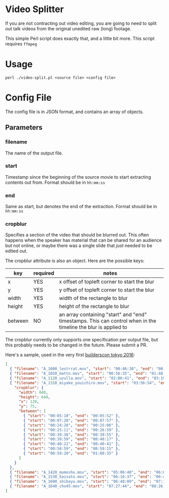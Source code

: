 Video Splitter
==============

If you are not contracting out video editing, you are going to need to
split out talk videos from the original unedited raw (long) footage.

This simple Perl script does exactly that, and a little bit more.
This script requires `ffmpeg`

Usage
=====

```
perl ./video-split.pl <source file> <config file>
```

Config File
===========

The config file is in JSON format, and contains an array of objects. 

## Parameters

### filename

The name of the output file.

### start

Timestamp since the beginning of the source movie to start extracting contents
out from. Format should be in `hh:mm:ss`

### end

Same as start, but denotes the end of the extraction. Format should be in `hh:mm:ss`

### cropblur

Specifies a section of the video that should be blurred out. This often happens
when the speaker has material that can be shared for an audience but not online, or maybe there was a single slide that *just* needed to be edited out.

The cropblur attribute is also an object. Here are the possible keys:

| key     | required | notes |
|---------|----------|-------|
| x       | YES      | x offset of topleft corner to start the blur |
| y       | YES      | y offset of topleft corner to start the blur |
| width   | YES      | width of the rectangle to blur |
| height  | YES      | height of the rectangle to blur |
| between | NO       | an array containing "start" and "end" timestamps. This can control when in the timeline the blur is applied to |

The cropblur currently only supports one specification per output file, but
this probably needs to be changed in the future. Please submit a PR.

Here's a sample, used in the very first [builderscon tokyo 2016](https://builderscon.tokyo/builderscon/tokyo/2016):

```json
[
  { "filename": "A_1000_lestrrat.mov", "start": "00:46:38", "end": "00:54:09" },
  { "filename": "A_1010_mattn.mov", "start": "00:56:35", "end": "01:48:44" },
  { "filename": "A_1120_uzulla.mov", "start": "02:06:41", "end": "03:19:00" },
  { "filename": "A_1310_miyake_youichiro.mov", "start": "03:56:54", "end": "04:57:44",
    "cropblur": {
      "width": 840,
      "height": 640,
      "x": 120,
      "y": 75,
      "between": [
        { "start": "00:05:10", "end": "00:05:52" },
        { "start": "00:07:28", "end": "00:07:57" },
        { "start": "00:24:28", "end": "00:25:06" },
        { "start": "00:25:11", "end": "00:26:59" },
        { "start": "00:39:36", "end": "00:39:55" },
        { "start": "00:39:59", "end": "00:40:17" },
        { "start": "00:40:22", "end": "00:40:41" },
        { "start": "00:58:59", "end": "00:59:15" },
        { "start": "00:59:20", "end": "01:00:35" }
      ]
    }
  },
  { "filename": "A_1420_mumoshu.mov", "start": "05:06:40", "end": "06:07:11" },
  { "filename": "A_1530_kazsato.mov", "start": "06:16:37", "end": "06:46:31" },
  { "filename": "A_1600_shibayu.mov", "start": "06:48:09", "end": "07:18:32" },
  { "filename": "A_1640_cho45.mov", "start": "07:27:44", "end": "08:26:48" }
]
```